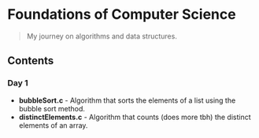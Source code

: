 # Foundations of Computer Science

> My journey on algorithms and data structures.

## Contents

### Day 1

- **bubbleSort.c** - Algorithm that sorts the elements of a list using the bubble sort method.
- **distinctElements.c** - Algorithm that counts (does more tbh) the distinct elements of an array.